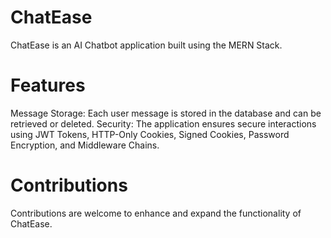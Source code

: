 # ChatEase
ChatEase is an AI Chatbot application built using the MERN Stack.

# Features
Message Storage: Each user message is stored in the database and can be retrieved or deleted.
Security: The application ensures secure interactions using JWT Tokens, HTTP-Only Cookies, Signed Cookies, Password Encryption, and Middleware Chains.

# Contributions
Contributions are welcome to enhance and expand the functionality of ChatEase.
